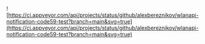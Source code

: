 ![https://ci.appveyor.com/api/projects/status/github/alexbereznikov/wlanapi-notification-code59-test?branch=main&svg=true](https://ci.appveyor.com/api/projects/status/github/alexbereznikov/wlanapi-notification-code59-test?branch=main&svg=true)